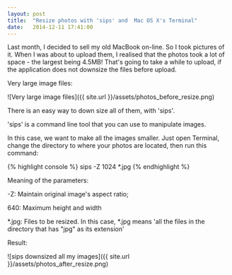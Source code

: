 ```yaml
---
layout: post
title:  "Resize photos with 'sips' and  Mac OS X's Terminal"
date:   2014-12-11 17:41:00
---
```


Last month, I decided to sell my old MacBook on-line. So I took pictures of it. When I was about to upload them, I realised that the photos took a lot of space - the largest being 4.5MB! That's going to take a while to upload, if the application does not downsize the files before upload.

Very large image files:

![Very large image files]({{ site.url }}/assets/photos_before_resize.png)

There is an easy way to down size all of them, with 'sips'.

'sips' is a command line tool that you can use to manipulate images.

In this case, we want to make all the images smaller. Just open Terminal, change the directory to where your photos are located, then run this command:

{% highlight console %}
sips -Z 1024 *.jpg
{% endhighlight %}

Meaning of the parameters:

-Z: Maintain original image's aspect ratio;

640: Maximum height and width

*.jpg: Files to be resized. In this case, *.jpg means 'all the files in the directory that has "jpg" as its extension'



Result:

![sips downsized all my images]({{ site.url }}/assets/photos_after_resize.png)